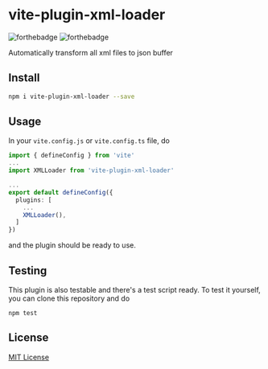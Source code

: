 # vite-plugin-xml-loader
![forthebadge](https://forthebadge.com/images/badges/made-with-typescript.svg)
![forthebadge](https://forthebadge.com/images/badges/built-with-love.svg)

Automatically transform all xml files to json buffer 

## Install
```bash
npm i vite-plugin-xml-loader --save
```
## Usage
In your `vite.config.js` or `vite.config.ts` file, do
```ts
import { defineConfig } from 'vite'
...
import XMLLoader from 'vite-plugin-xml-loader' 

...
export default defineConfig({
  plugins: [
    ...
    XMLLoader(),
  ]
})
```
and the plugin should be ready to use.
## Testing
This plugin is also testable and there's a test script ready. To test it yourself, you can clone this repository and do 
```
npm test
```
## License
[MIT License](https://opensource.org/licenses/MIT)
